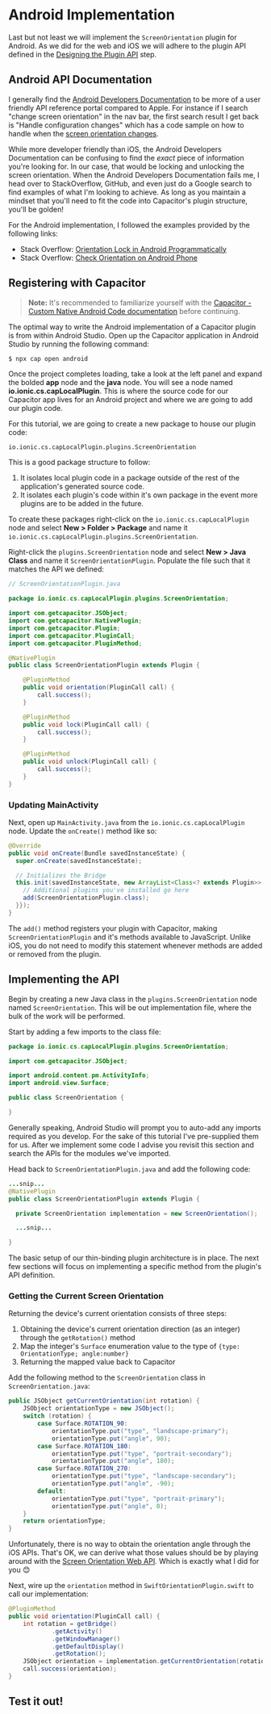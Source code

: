 # Android Implementation

Last but not least we will implement the `ScreenOrientation` plugin for Android. As we did for the web and iOS we will adhere to the plugin API defined in the [Designing the Plugin API](/docs/designing-api.md) step.

## Android API Documentation

I generally find the [Android Developers Documentation](https://developer.android.com/docs) to be more of a user friendly API reference portal compared to Apple. For instance if I search "change screen orientation" in the nav bar, the first search result I get back is "Handle configuration changes" which has a code sample on how to handle when the [screen orientation changes](https://developer.android.com/guide/topics/resources/runtime-changes).

While more developer friendly than iOS, the Android Developers Documentation can be confusing to find the _exact_ piece of information you're looking for. In our case, that would be locking and unlocking the screen orientation. When the Android Developers Documentation fails me, I head over to StackOverflow, GitHub, and even just do a Google search to find examples of what I'm looking to achieve. As long as you maintain a mindset that you'll need to fit the code into Capacitor's plugin structure, you'll be golden!

For the Android implementation, I followed the examples provided by the following links:

- Stack Overflow: [Orientation Lock in Android Programmatically](https://stackoverflow.com/questions/20209511/orientation-lock-in-android-programmatically)
- Stack Overflow: [Check Orientation on Android Phone](https://stackoverflow.com/questions/2795833/check-orientation-on-android-phone)

## Registering with Capacitor

> **Note:** It's recommended to familiarize yourself with the [Capacitor - Custom Native Android Code documentation](https://capacitorjs.com/docs/android/custom-code) before continuing.

The optimal way to write the Android implementation of a Capacitor plugin is from within Android Studio. Open up the Capacitor application in Android Studio by running the following command:

```bash
$ npx cap open android
```

Once the project completes loading, take a look at the left panel and expand the bolded **app** node and the **java** node. You will see a node named **io.ionic.cs.capLocalPlugin**. This is where the source code for our Capacitor app lives for an Android project and where we are going to add our plugin code.

For this tutorial, we are going to create a new package to house our plugin code:

```
io.ionic.cs.capLocalPlugin.plugins.ScreenOrientation
```

This is a good package structure to follow:

1. It isolates local plugin code in a package outside of the rest of the application's generated source code.
2. It isolates each plugin's code within it's own package in the event more plugins are to be added in the future.

To create these packages right-click on the `io.ionic.cs.capLocalPlugin` node and select **New > Folder > Package** and name it `io.ionic.cs.capLocalPlugin.plugins.ScreenOrientation`.

Right-click the `plugins.ScreenOrientation` node and select **New > Java Class** and name it `ScreenOrientationPlugin`. Populate the file such that it matches the API we defined:

```Java
// ScreenOrientationPlugin.java

package io.ionic.cs.capLocalPlugin.plugins.ScreenOrientation;

import com.getcapacitor.JSObject;
import com.getcapacitor.NativePlugin;
import com.getcapacitor.Plugin;
import com.getcapacitor.PluginCall;
import com.getcapacitor.PluginMethod;

@NativePlugin
public class ScreenOrientationPlugin extends Plugin {

    @PluginMethod
    public void orientation(PluginCall call) {
        call.success();
    }

    @PluginMethod
    public void lock(PluginCall call) {
        call.success();
    }

    @PluginMethod
    public void unlock(PluginCall call) {
        call.success();
    }
}
```

### Updating MainActivity

Next, open up `MainActivity.java` from the `io.ionic.cs.capLocalPlugin` node. Update the `onCreate()` method like so:

```Java
@Override
public void onCreate(Bundle savedInstanceState) {
  super.onCreate(savedInstanceState);

  // Initializes the Bridge
  this.init(savedInstanceState, new ArrayList<Class<? extends Plugin>>() {{
    // Additional plugins you've installed go here
    add(ScreenOrientationPlugin.class);
  }});
}
```

The `add()` method registers your plugin with Capacitor, making `ScreenOrientationPlugin` and it's methods available to JavaScript. Unlike iOS, you do not need to modify this statement whenever methods are added or removed from the plugin.

## Implementing the API

Begin by creating a new Java class in the `plugins.ScreenOrientation` node named `ScreenOrientation`. This will be out implementation file, where the bulk of the work will be performed.

Start by adding a few imports to the class file:

```Java
package io.ionic.cs.capLocalPlugin.plugins.ScreenOrientation;

import com.getcapacitor.JSObject;

import android.content.pm.ActivityInfo;
import android.view.Surface;

public class ScreenOrientation {

}
```

Generally speaking, Android Studio will prompt you to auto-add any imports required as you develop. For the sake of this tutorial I've pre-supplied them for us. After we implement some code I advise you revisit this section and search the APIs for the modules we've imported.

Head back to `ScreenOrientationPlugin.java` and add the following code:

```Java
...snip...
@NativePlugin
public class ScreenOrientationPlugin extends Plugin {

  private ScreenOrientation implementation = new ScreenOrientation();

  ...snip...

}
```

The basic setup of our thin-binding plugin architecture is in place. The next few sections will focus on implementing a specific method from the plugin's API definition.

### Getting the Current Screen Orientation

Returning the device's current orientation consists of three steps:

1. Obtaining the device's current orientation direction (as an integer) through the `getRotation()` method
2. Map the integer's `Surface` enumeration value to the type of `{type: OrientationType; angle:number}`
3. Returning the mapped value back to Capacitor

Add the following method to the `ScreenOrientation` class in `ScreenOrientation.java`:

```Java
public JSObject getCurrentOrientation(int rotation) {
    JSObject orientationType = new JSObject();
    switch (rotation) {
        case Surface.ROTATION_90:
            orientationType.put("type", "landscape-primary");
            orientationType.put("angle", 90);
        case Surface.ROTATION_180:
            orientationType.put("type", "portrait-secondary");
            orientationType.put("angle", 180);
        case Surface.ROTATION_270:
            orientationType.put("type", "landscape-secondary");
            orientationType.put("angle", -90);
        default:
            orientationType.put("type", "portrait-primary");
            orientationType.put("angle", 0);
    }
    return orientationType;
}
```

Unfortunately, there is no way to obtain the orientation angle through the iOS APIs. That's OK, we can derive what those values should be by playing around with the [Screen Orientation Web API](https://developer.mozilla.org/en-US/docs/Web/API/ScreenOrientation/angle). Which is exactly what I did for you 😊

Next, wire up the `orientation` method in `SwiftOrientationPlugin.swift` to call our implementation:

```Java
@PluginMethod
public void orientation(PluginCall call) {
    int rotation = getBridge()
            .getActivity()
            .getWindowManager()
            .getDefaultDisplay()
            .getRotation();
    JSObject orientation = implementation.getCurrentOrientation(rotation);
    call.success(orientation);
}
```

## Test it out!
